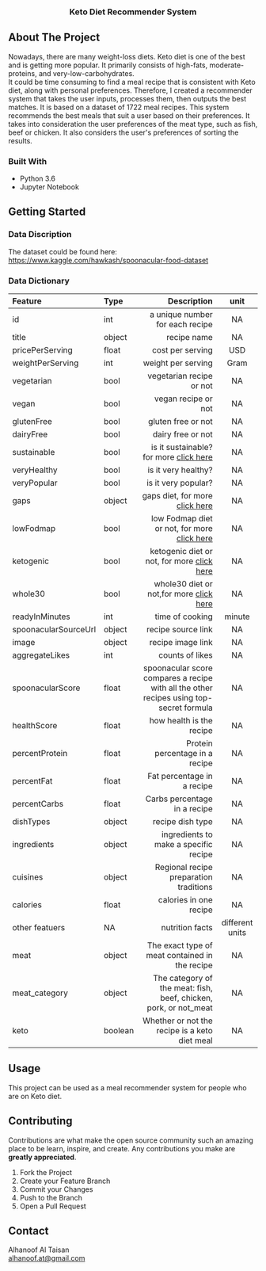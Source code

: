 <p align="center">


  <h3 align="center">Keto Diet Recommender System</h3>

 
</p>


<!-- ABOUT THE PROJECT -->
## About The Project
Nowadays, there are many weight-loss diets. Keto diet is one of the best and is getting more popular. It primarily consists of high-fats, moderate-proteins, and very-low-carbohydrates.<br>
It could be time consuming to find a meal recipe that is consistent with Keto diet, along with personal preferences. Therefore, I created a recommender system that takes the user inputs, processes them, then outputs the best matches. It is based on a dataset of 1722 meal recipes. This system recommends the best meals that suit a user based on their preferences. It takes into consideration the user preferences of the meat type, such as fish, beef or chicken. It also considers the user's preferences of sorting the results.<br>


### Built With

* Python 3.6
* Jupyter Notebook




<!-- GETTING STARTED -->
## Getting Started


### Data Discription
The dataset could be found here: https://www.kaggle.com/hawkash/spoonacular-food-dataset

### Data Dictionary
| Feature |Type| Description | unit         
| :- |:-|-------------: | :-:
|id| int | a unique number for each recipe  | NA
|title| object | recipe name  | NA
|pricePerServing| float | cost per serving  | USD
|weightPerServing| int | weight per serving  | Gram
|vegetarian| bool | vegetarian recipe or not  | NA
|vegan| bool | vegan recipe or not | NA
|glutenFree| bool | gluten free or not | NA
|dairyFree| bool | dairy free or not  | NA
|sustainable| bool | is it sustainable? for more [click here](https://www.sustainweb.org/sustainablefood/what_is_sustainable_food/) | NA
|veryHealthy| bool | is it very healthy?   | NA
|veryPopular| bool | is it very popular?  | NA
|gaps| object | gaps diet, for more [click here](http://www.gapsdiet.com/) | NA
|lowFodmap| bool | low Fodmap diet or not, for more [click here](https://www.ibsdiets.org/fodmap-diet/fodmap-food-list/)  | NA
|ketogenic| bool | ketogenic diet or not, for more [click here](https://www.healthline.com/nutrition/ketogenic-diet-101)   | NA
|whole30| bool | whole30 diet or not,for more [click here](https://www.thekitchn.com/what-is-whole30-and-why-were-talking-about-it-this-month-239308)| NA
|readyInMinutes| int | time of cooking  | minute
|spoonacularSourceUrl| object | recipe source link   | NA
|image| object | recipe image link  | NA
|aggregateLikes| int | counts of likes  | NA
|spoonacularScore| float | spoonacular score compares a recipe with all the other recipes using top-secret formula  | NA
|healthScore| float | how health is the recipe   | NA
|percentProtein| float | Protein percentage in a recipe| NA
|percentFat| float | Fat percentage in a recipe  | NA
|percentCarbs| float | Carbs percentage in a recipe  | NA
|dishTypes| object | recipe dish type | NA
|ingredients| object | ingredients to make a specific recipe  | NA
|cuisines| object |  Regional recipe preparation traditions | NA
|calories| float |  calories in one recipe | NA
|other featuers| NA |  nutrition facts | different units
|meat| object | The exact type of meat contained in the recipe  | NA
|meat_category| object | The category of the meat: fish, beef, chicken, pork, or not_meat | NA
|keto| boolean | Whether or not the recipe is a keto diet meal  | NA


## Usage

This project can be used as a meal recommender system for people who are on Keto diet.





<!-- CONTRIBUTING -->
## Contributing

Contributions are what make the open source community such an amazing place to be learn, inspire, and create. Any contributions you make are **greatly appreciated**.

1. Fork the Project
2. Create your Feature Branch 
3. Commit your Changes 
4. Push to the Branch 
5. Open a Pull Request






<!-- CONTACT -->
## Contact

Alhanoof Al Taisan<br>
alhanoof.at@gmail.com

